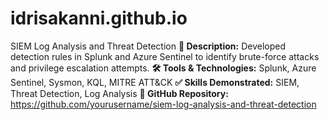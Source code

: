# idrisakanni.github.io

SIEM Log Analysis and Threat Detection
**📝 Description:** Developed detection rules in Splunk and Azure Sentinel to identify brute-force attacks and privilege escalation attempts.
**🛠 Tools & Technologies:** Splunk, Azure Sentinel, Sysmon, KQL, MITRE ATT&CK
**✅ Skills Demonstrated:** SIEM, Threat Detection, Log Analysis
**📎 GitHub Repository:** https://github.com/yourusername/siem-log-analysis-and-threat-detection
